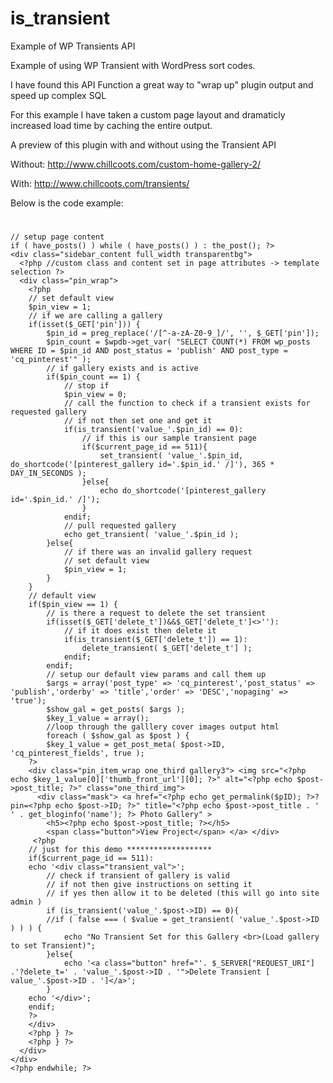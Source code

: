 is_transient
============

Example of WP Transients API

Example of using WP Transient with WordPress sort codes. 

I have found this API Function a great way to "wrap up" plugin output and speed up complex SQL

For this example I have taken a custom page layout and dramaticly increased load time by caching the entire output. 

A preview of this plugin with and without using the Transient API

Without: http://www.chillcoots.com/custom-home-gallery-2/

With: http://www.chillcoots.com/transients/

Below is the code example: 

 <!-- Begin main content -->
  <div class="inner_wrapper">
    <div id="page_caption">
      <h1 class="cufon">
        <?php the_title(); ?>
      </h1>
    </div>
    <?php 
	// quick function to check if transient is valid
		function is_transient($t) {
			if ( false === ( $value = get_transient( $t ) ) ) {
				return 0;
			}else{
				return 1;
			}
		}		
	
	// setup page content
	if ( have_posts() ) while ( have_posts() ) : the_post(); ?>
    <div class="sidebar_content full_width transparentbg">
      <?php //custom class and content set in page attributes -> template selection ?>
      <div class="pin_wrap">
        <?php
		// set default view
		$pin_view = 1;
		// if we are calling a gallery 
		if(isset($_GET['pin'])) { 
			$pin_id = preg_replace('/[^-a-zA-Z0-9_]/', '', $_GET['pin']); 
			$pin_count = $wpdb->get_var( "SELECT COUNT(*) FROM wp_posts WHERE ID = $pin_id AND post_status = 'publish' AND post_type = 'cq_pinterest'" );
			// if gallery exists and is active
			if($pin_count == 1) {
				// stop if
				$pin_view = 0;
				// call the function to check if a transient exists for requested gallery 
				// if not then set one and get it
				if(is_transient('value_'.$pin_id) == 0):
					// if this is our sample transient page
					if($current_page_id == 511){
						set_transient( 'value_'.$pin_id, do_shortcode('[pinterest_gallery id='.$pin_id.' /]'), 365 * DAY_IN_SECONDS );
					}else{
						echo do_shortcode('[pinterest_gallery id='.$pin_id.' /]');
					}
				endif;
				// pull requested gallery
				echo get_transient( 'value_'.$pin_id );	
			}else{
				// if there was an invalid gallery request
				// set default view
				$pin_view = 1;
			}
		}
		// default view
		if($pin_view == 1) {
			// is there a request to delete the set transient			
			if(isset($_GET['delete_t'])&&$_GET['delete_t']<>''): 
				// if it does exist then delete it
				if(is_transient($_GET['delete_t']) == 1):
					delete_transient( $_GET['delete_t'] );
				endif;
			endif;
			// setup our default view params and call them up
			$args = array('post_type' => 'cq_pinterest','post_status' => 'publish','orderby' => 'title','order' => 'DESC','nopaging' => 'true');
			$show_gal = get_posts( $args );		
			$key_1_value = array();
			//loop through the galllery cover images output html
			foreach ( $show_gal as $post ) {
			$key_1_value = get_post_meta( $post->ID, 'cq_pinterest_fields', true );
		?>
        <div class="pin_item_wrap one_third gallery3"> <img src="<?php echo $key_1_value[0]['thumb_front_url'][0]; ?>" alt="<?php echo $post->post_title; ?>" class="one_third_img">
          <div class="mask"> <a href="<?php echo get_permalink($pID); ?>?pin=<?php echo $post->ID; ?>" title="<?php echo $post->post_title . ' ' . get_bloginfo('name'); ?> Photo Gallery" >
            <h5><?php echo $post->post_title; ?></h5>
            <span class="button">View Project</span> </a> </div>
         <?php 
		// just for this demo *******************
		if($current_page_id == 511): 
		echo '<div class="transient_val">';
			// check if transient of gallery is valid
			// if not then give instructions on setting it
			// if yes then allow it to be deleted (this will go into site admin )		
			if (is_transient('value_'.$post->ID) == 0){
			//if ( false === ( $value = get_transient( 'value_'.$post->ID ) ) ) {
				echo "No Transient Set for this Gallery <br>(Load gallery to set Transient)";
			}else{
				echo '<a class="button" href="'. $_SERVER["REQUEST_URI"] .'?delete_t=' . 'value_'.$post->ID . '">Delete Transient [ value_'.$post->ID . ']</a>';
			}
		echo '</div>';
		endif;
		?>
        </div>
        <?php } ?>
        <?php } ?>
      </div>
    </div>
    <?php endwhile; ?>
  </div>
  <!-- End main content --> 
